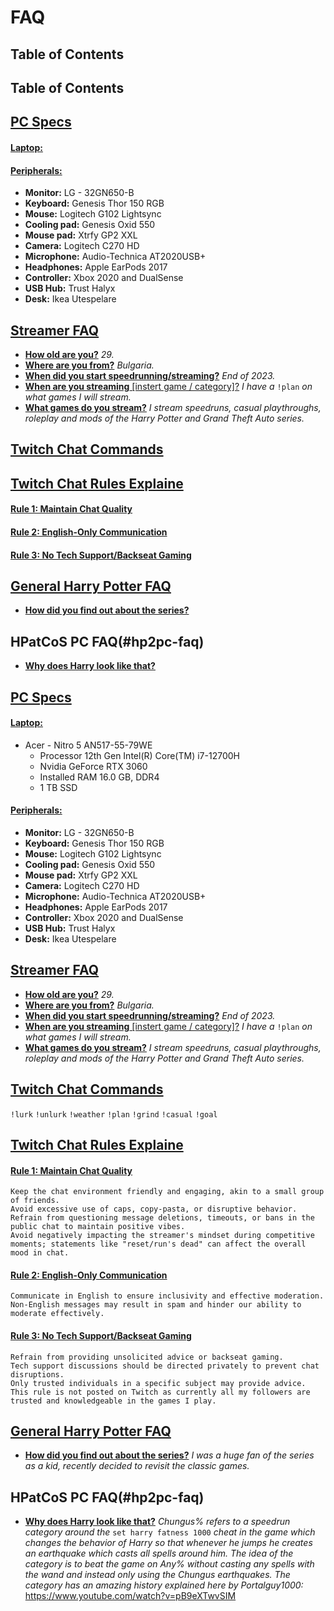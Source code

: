 # FAQ
## Table of Contents

## Table of Contents
##  [PC Specs](#pc-specs)
#### [**Laptop:**](#laptop)

#### [**Peripherals:**](#peripherals)
  - **Monitor:** LG - 32GN650-B
  - **Keyboard:** Genesis Thor 150 RGB
  - **Mouse:** Logitech G102 Lightsync
  - **Cooling pad:** Genesis Oxid 550
  - **Mouse pad:** Xtrfy GP2 XXL
  - **Camera:** Logitech C270 HD
  - **Microphone:** Audio-Technica AT2020USB+ 
  - **Headphones:** Apple EarPods 2017
  - **Controller:** Xbox 2020 and DualSense
  - **USB Hub:** Trust Halyx
  - **Desk:** Ikea Utespelare
## [Streamer FAQ](#streamer-faq)
  - [**How old are you?**](#how-old-are-you)  *29.*
  - [**Where are you from?**](#where-are-you-from) *Bulgaria.*
  - [**When did you start speedrunning/streaming?**](#when-start) *End of 2023.*
  - [**When are you streaming** [instert game / category]?](#when-game) *I have a* ``!plan`` *on what games I will stream.*
  - [**What games do you stream?**](#what-games) *I stream speedruns, casual playthroughs, roleplay and mods of the Harry Potter and Grand Theft Auto series.*
## [Twitch Chat Commands](#twitch-cmds)
## [Twitch Chat Rules Explaine](#twitch-rules)
#### [**Rule 1: Maintain Chat Quality**](#rule-1)
#### [**Rule 2: English-Only Communication**](#rule-2)
#### [**Rule 3: No Tech Support/Backseat Gaming**](#rule-3)
## [General Harry Potter FAQ](#hp-faq)
  - [**How did you find out about the series?**](#hp-find)
## HPatCoS PC FAQ(#hp2pc-faq)
  - [**Why does Harry look like that?**](#chungus)
    
##  [PC Specs](#pc-specs)
#### [**Laptop:**](#laptop)
  - Acer - Nitro 5 AN517-55-79WE
    - Processor	12th Gen Intel(R) Core(TM) i7-12700H
    - Nvidia GeForce RTX 3060
    - Installed RAM	16.0 GB, DDR4
    - 1 TB SSD
#### [**Peripherals:**](#peripherals)
  - **Monitor:** LG - 32GN650-B
  - **Keyboard:** Genesis Thor 150 RGB
  - **Mouse:** Logitech G102 Lightsync
  - **Cooling pad:** Genesis Oxid 550
  - **Mouse pad:** Xtrfy GP2 XXL
  - **Camera:** Logitech C270 HD
  - **Microphone:** Audio-Technica AT2020USB+ 
  - **Headphones:** Apple EarPods 2017
  - **Controller:** Xbox 2020 and DualSense
  - **USB Hub:** Trust Halyx
  - **Desk:** Ikea Utespelare
## [Streamer FAQ](#streamer-faq)
  - [**How old are you?**](#old)  *29.*
  - [**Where are you from?**](#bg) *Bulgaria.*
  - [**When did you start speedrunning/streaming?**](#when-start) *End of 2023.*
  - [**When are you streaming** [instert game / category]?](#when-game) *I have a* ``!plan`` *on what games I will stream.*
  - [**What games do you stream?**](#what-games) *I stream speedruns, casual playthroughs, roleplay and mods of the Harry Potter and Grand Theft Auto series.*
## [Twitch Chat Commands](#twitch-cmds)
``!lurk`` ``!unlurk`` ``!weather`` ``!plan`` ``!grind`` ``!casual`` ``!goal``
## [Twitch Chat Rules Explaine](#twitch-rules)
#### [**Rule 1: Maintain Chat Quality**](#rule-1)
    Keep the chat environment friendly and engaging, akin to a small group of friends.
    Avoid excessive use of caps, copy-pasta, or disruptive behavior.
    Refrain from questioning message deletions, timeouts, or bans in the public chat to maintain positive vibes.
    Avoid negatively impacting the streamer's mindset during competitive moments; statements like "reset/run's dead" can affect the overall mood in chat.
#### [**Rule 2: English-Only Communication**](#rule-2)
    Communicate in English to ensure inclusivity and effective moderation.
    Non-English messages may result in spam and hinder our ability to moderate effectively.
#### [**Rule 3: No Tech Support/Backseat Gaming**](#rule-3)
    Refrain from providing unsolicited advice or backseat gaming.
    Tech support discussions should be directed privately to prevent chat disruptions.
    Only trusted individuals in a specific subject may provide advice.
    This rule is not posted on Twitch as currently all my followers are trusted and knowledgeable in the games I play.
## [General Harry Potter FAQ](#hp-faq)
  - [**How did you find out about the series?**](#hp-find) *I was a huge fan of the series as a kid, recently decided to revisit the classic games.*
## HPatCoS PC FAQ(#hp2pc-faq)
  - [**Why does Harry look like that?**](#chungus) *Chungus% refers to a speedrun category around the* ``set harry fatness 1000`` *cheat in the game which changes the behavior of Harry so that whenever he jumps he creates an earthquake which casts all spells around him. The idea of the category is to beat the game on Any% without casting any spells with the wand and instead only using the Chungus earthquakes. The category has an amazing history explained here by Portalguy1000:* https://www.youtube.com/watch?v=pB9eXTwvSIM
